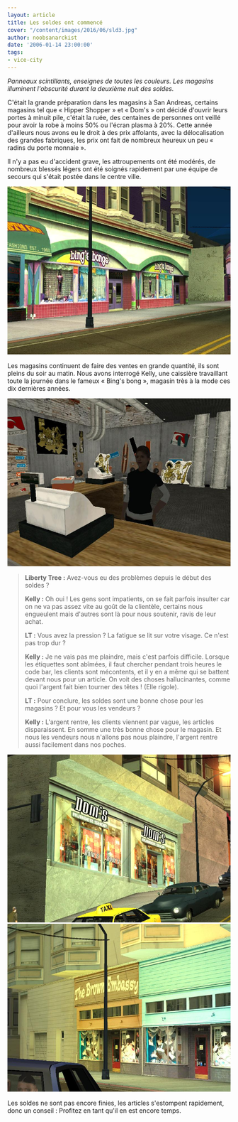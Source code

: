 ```yaml
---
layout: article
title: Les soldes ont commencé
cover: "/content/images/2016/06/sld3.jpg"
author: noobsanarckist
date: '2006-01-14 23:00:00'
tags:
- vice-city
---
```


_Panneaux scintillants, enseignes de toutes les couleurs. Les magasins illuminent l'obscurité durant la deuxième nuit des soldes._

C'était la grande préparation dans les magasins à San Andreas, certains magasins tel que « Hipper Shopper » et « Dom's » ont décidé d'ouvrir leurs portes à minuit pile, c'était la ruée, des centaines de personnes ont veillé pour avoir la robe à moins 50% ou l'écran plasma à 20%. Cette année d'ailleurs nous avons eu le droit à des prix affolants, avec la délocalisation des grandes fabriques, les prix ont fait de nombreux heureux un peu « radins du porte monnaie ».

Il n'y a pas eu d'accident grave, les attroupements ont été modérés, de nombreux blessés légers ont été soignés rapidement par une équipe de secours qui s'était postée dans le centre ville.

![](/content/images/2005/01/sld2.jpg)

Les magasins continuent de faire des ventes en grande quantité, ils sont pleins du soir au matin. Nous avons interrogé Kelly, une caissière travaillant toute la journée dans le fameux « Bing's bong », magasin très à la mode ces dix dernières années.

![](/content/images/2005/01/sld5.jpg)

> **Liberty Tree :** Avez-vous eu des problèmes depuis le début des soldes ?
> 
> **Kelly :** Oh oui ! Les gens sont impatients, on se fait parfois insulter car on ne va pas assez vite au goût de la clientèle, certains nous engueulent mais d'autres sont là pour nous soutenir, ravis de leur achat.
> 
> **LT :** Vous avez la pression ? La fatigue se lit sur votre visage. Ce n'est pas trop dur ?
> 
> **Kelly :** Je ne vais pas me plaindre, mais c'est parfois difficile. Lorsque les étiquettes sont abîmées, il faut chercher pendant trois heures le code bar, les clients sont mécontents, et il y en a même qui se battent devant nous pour un article. On voit des choses hallucinantes, comme quoi l'argent fait bien tourner des têtes ! (Elle rigole).
> 
> **LT :** Pour conclure, les soldes sont une bonne chose pour les magasins ? Et pour vous les vendeurs ?
> 
> **Kelly :** L'argent rentre, les clients viennent par vague, les articles disparaissent. En somme une très bonne chose pour le magasin. Et nous les vendeurs nous n'allons pas nous plaindre, l'argent rentre aussi facilement dans nos poches.

![](/content/images/2005/01/sld4.jpg)
![](/content/images/2005/01/sld1.jpg)

Les soldes ne sont pas encore finies, les articles s'estompent rapidement, donc un conseil : Profitez en tant qu'il en est encore temps.

<!--kg-card-end: markdown-->
